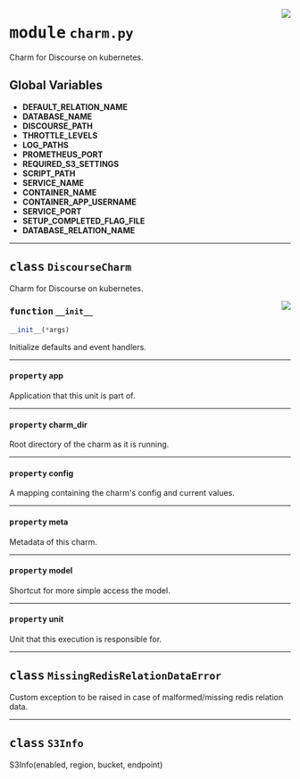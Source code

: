 <!-- markdownlint-disable -->

<a href="../src/charm.py#L0"><img align="right" style="float:right;" src="https://img.shields.io/badge/-source-cccccc?style=flat-square"></a>

# <kbd>module</kbd> `charm.py`
Charm for Discourse on kubernetes. 

**Global Variables**
---------------
- **DEFAULT_RELATION_NAME**
- **DATABASE_NAME**
- **DISCOURSE_PATH**
- **THROTTLE_LEVELS**
- **LOG_PATHS**
- **PROMETHEUS_PORT**
- **REQUIRED_S3_SETTINGS**
- **SCRIPT_PATH**
- **SERVICE_NAME**
- **CONTAINER_NAME**
- **CONTAINER_APP_USERNAME**
- **SERVICE_PORT**
- **SETUP_COMPLETED_FLAG_FILE**
- **DATABASE_RELATION_NAME**


---

## <kbd>class</kbd> `DiscourseCharm`
Charm for Discourse on kubernetes. 

<a href="../src/charm.py#L92"><img align="right" style="float:right;" src="https://img.shields.io/badge/-source-cccccc?style=flat-square"></a>

### <kbd>function</kbd> `__init__`

```python
__init__(*args)
```

Initialize defaults and event handlers. 


---

#### <kbd>property</kbd> app

Application that this unit is part of. 

---

#### <kbd>property</kbd> charm_dir

Root directory of the charm as it is running. 

---

#### <kbd>property</kbd> config

A mapping containing the charm's config and current values. 

---

#### <kbd>property</kbd> meta

Metadata of this charm. 

---

#### <kbd>property</kbd> model

Shortcut for more simple access the model. 

---

#### <kbd>property</kbd> unit

Unit that this execution is responsible for. 




---

## <kbd>class</kbd> `MissingRedisRelationDataError`
Custom exception to be raised in case of malformed/missing redis relation data. 





---

## <kbd>class</kbd> `S3Info`
S3Info(enabled, region, bucket, endpoint) 





